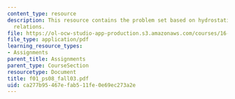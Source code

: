 ```yaml
---
content_type: resource
description: This resource contains the problem set based on hydrostatic and state
  relations.
file: https://ol-ocw-studio-app-production.s3.amazonaws.com/courses/16-01-unified-engineering-i-ii-iii-iv-fall-2005-spring-2006/ca277b95467efab511fe0e69ec273a2e_f01_ps08_fall03.pdf
file_type: application/pdf
learning_resource_types:
- Assignments
parent_title: Assignments
parent_type: CourseSection
resourcetype: Document
title: f01_ps08_fall03.pdf
uid: ca277b95-467e-fab5-11fe-0e69ec273a2e
---
```


